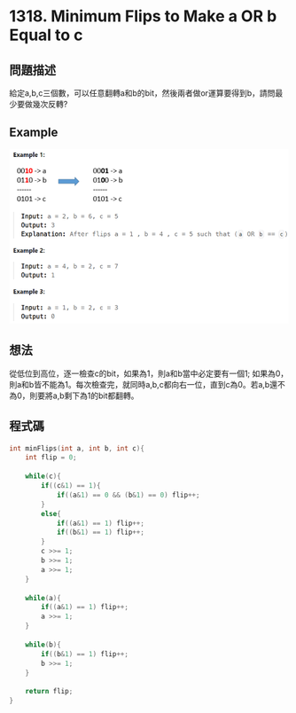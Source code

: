 # 1318. Minimum Flips to Make a OR b Equal to c
## 問題描述
給定a,b,c三個數，可以任意翻轉a和b的bit，然後兩者做or運算要得到b，請問最少要做幾次反轉?
## Example
![Example](https://github.com/pu9730962/Leetcode/blob/main/Images/Minimum%20Flips%20to%20Make%20a%20OR%20b%20Equal%20to%20c.png)
## 想法
從低位到高位，逐一檢查c的bit，如果為1，則a和b當中必定要有一個1; 如果為0，則a和b皆不能為1。每次檢查完，就同時a,b,c都向右一位，直到c為0。若a,b還不為0，則要將a,b剩下為1的bit都翻轉。

## 程式碼
```C
int minFlips(int a, int b, int c){
    int flip = 0;

    while(c){
        if((c&1) == 1){
            if((a&1) == 0 && (b&1) == 0) flip++;
        }
        else{
            if((a&1) == 1) flip++;
            if((b&1) == 1) flip++;
        }
        c >>= 1;
        b >>= 1;
        a >>= 1;
    }

    while(a){
        if((a&1) == 1) flip++;
        a >>= 1;
    }

    while(b){
        if((b&1) == 1) flip++;
        b >>= 1;
    }

    return flip;
}
```
